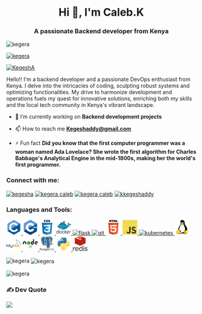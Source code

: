 <h1 align="center">Hi 👋, I'm Caleb.K</h1>
<h3 align="center">A passionate Backend developer from Kenya</h3>

<p align="left"> <img src="https://komarev.com/ghpvc/?username=kegera&label=Profile%20views&color=0e75b6&style=flat" alt="kegera" /> </p>

<p align="left"> <a href="https://github.com/ryo-ma/github-profile-trophy"><img src="https://github-profile-trophy.vercel.app/?username=kegera" alt="kegera" /></a> </p>

<p align="left"> <a href="https://twitter.com/KegeshA" target="blank"><img src="https://img.shields.io/twitter/follow/kegesha?logo=twitter&style=for-the-badge" alt="KegeshA" /></a> </p>
Hello!!
I'm a backend developer and a passionate DevOps enthusiast from Kenya. I delve into the intricacies of coding, sculpting robust systems and optimizing functionalities. My drive to harmonize development and operations fuels my quest for innovative solutions, enriching both my skills and the local tech community in Kenya's vibrant landscape.

- 🔭 I’m currently working on **Backend development projects**

- 📫 How to reach me **Kegeshaddy@gmail.com**

- ⚡ Fun fact **Did you know that the first computer programmer was a woman named Ada Lovelace? She wrote the first algorithm for Charles Babbage's Analytical Engine in the mid-1800s, making her the world's first programmer.**

<h3 align="left">Connect with me:</h3>
<p align="left">
<a href="https://twitter.com/KegeshA" target="blank"><img align="center" src="https://raw.githubusercontent.com/rahuldkjain/github-profile-readme-generator/master/src/images/icons/Social/twitter.svg" alt="kegesha" height="30" width="40" /></a>
<a href="https://www.linkedin.com/in/kegera-caleb-5882681b6/" target="blank"><img align="center" src="https://raw.githubusercontent.com/rahuldkjain/github-profile-readme-generator/master/src/images/icons/Social/linked-in-alt.svg" alt="kegera caleb" height="30" width="40" /></a>
<a href="https://fb.com/kegera caleb" target="blank"><img align="center" src="https://raw.githubusercontent.com/rahuldkjain/github-profile-readme-generator/master/src/images/icons/Social/facebook.svg" alt="kegera caleb" height="30" width="40" /></a>
<a href="https://www.instagram.com/kegeshaddy/" target="blank"><img align="center" src="https://raw.githubusercontent.com/rahuldkjain/github-profile-readme-generator/master/src/images/icons/Social/instagram.svg" alt="kkegeshaddy" height="30" width="40" /></a>
</p>

<h3 align="left">Languages and Tools:</h3>
<p align="left"> <a href="https://www.cprogramming.com/" target="_blank" rel="noreferrer"> <img src="https://raw.githubusercontent.com/devicons/devicon/master/icons/c/c-original.svg" alt="c" width="40" height="40"/> </a> <a href="https://www.w3schools.com/cpp/" target="_blank" rel="noreferrer"> <img src="https://raw.githubusercontent.com/devicons/devicon/master/icons/cplusplus/cplusplus-original.svg" alt="cplusplus" width="40" height="40"/> </a> <a href="https://www.w3schools.com/css/" target="_blank" rel="noreferrer"> <img src="https://raw.githubusercontent.com/devicons/devicon/master/icons/css3/css3-original-wordmark.svg" alt="css3" width="40" height="40"/> </a> <a href="https://www.docker.com/" target="_blank" rel="noreferrer"> <img src="https://raw.githubusercontent.com/devicons/devicon/master/icons/docker/docker-original-wordmark.svg" alt="docker" width="40" height="40"/> </a> <a href="https://flask.palletsprojects.com/" target="_blank" rel="noreferrer"> <img src="https://www.vectorlogo.zone/logos/pocoo_flask/pocoo_flask-icon.svg" alt="flask" width="40" height="40"/> </a> <a href="https://git-scm.com/" target="_blank" rel="noreferrer"> <img src="https://www.vectorlogo.zone/logos/git-scm/git-scm-icon.svg" alt="git" width="40" height="40"/> </a> <a href="https://www.w3.org/html/" target="_blank" rel="noreferrer"> <img src="https://raw.githubusercontent.com/devicons/devicon/master/icons/html5/html5-original-wordmark.svg" alt="html5" width="40" height="40"/> </a> <a href="https://developer.mozilla.org/en-US/docs/Web/JavaScript" target="_blank" rel="noreferrer"> <img src="https://raw.githubusercontent.com/devicons/devicon/master/icons/javascript/javascript-original.svg" alt="javascript" width="40" height="40"/> </a> <a href="https://kubernetes.io" target="_blank" rel="noreferrer"> <img src="https://www.vectorlogo.zone/logos/kubernetes/kubernetes-icon.svg" alt="kubernetes" width="40" height="40"/> </a> <a href="https://www.linux.org/" target="_blank" rel="noreferrer"> <img src="https://raw.githubusercontent.com/devicons/devicon/master/icons/linux/linux-original.svg" alt="linux" width="40" height="40"/> </a> <a href="https://www.mysql.com/" target="_blank" rel="noreferrer"> <img src="https://raw.githubusercontent.com/devicons/devicon/master/icons/mysql/mysql-original-wordmark.svg" alt="mysql" width="40" height="40"/> </a> <a href="https://nodejs.org" target="_blank" rel="noreferrer"> <img src="https://raw.githubusercontent.com/devicons/devicon/master/icons/nodejs/nodejs-original-wordmark.svg" alt="nodejs" width="40" height="40"/> </a> <a href="https://www.postgresql.org" target="_blank" rel="noreferrer"> <img src="https://raw.githubusercontent.com/devicons/devicon/master/icons/postgresql/postgresql-original-wordmark.svg" alt="postgresql" width="40" height="40"/> </a> <a href="https://www.python.org" target="_blank" rel="noreferrer"> <img src="https://raw.githubusercontent.com/devicons/devicon/master/icons/python/python-original.svg" alt="python" width="40" height="40"/> </a> <a href="https://redis.io" target="_blank" rel="noreferrer"> <img src="https://raw.githubusercontent.com/devicons/devicon/master/icons/redis/redis-original-wordmark.svg" alt="redis" width="40" height="40"/> </a> </p>

<p><img align="left" src="https://github-readme-stats.vercel.app/api/top-langs?username=kegera&show_icons=true&locale=en&layout=compact" alt="kegera" /></p>

<p>&nbsp;<img align="center" src="https://github-readme-stats.vercel.app/api?username=kegera&show_icons=true&locale=en" alt="kegera" /></p>

<p><img align="center" src="https://github-readme-streak-stats.herokuapp.com/?user=kegera&" alt="kegera" /></p>

### ✍️  Dev Quote
![](https://quotes-github-readme.vercel.app/api?type=horizontal&theme=radical)
